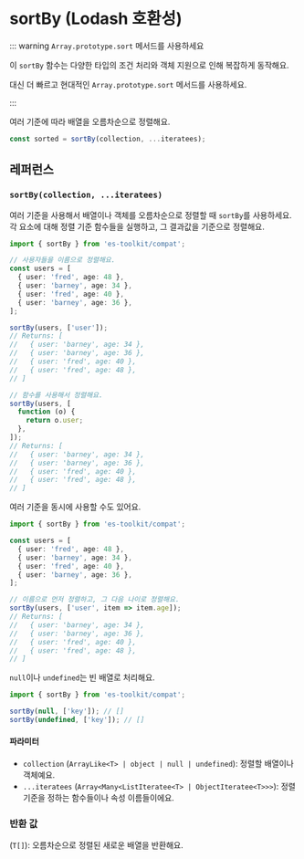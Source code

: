 # sortBy (Lodash 호환성)

::: warning `Array.prototype.sort` 메서드를 사용하세요

이 `sortBy` 함수는 다양한 타입의 조건 처리와 객체 지원으로 인해 복잡하게 동작해요.

대신 더 빠르고 현대적인 `Array.prototype.sort` 메서드를 사용하세요.

:::

여러 기준에 따라 배열을 오름차순으로 정렬해요.

```typescript
const sorted = sortBy(collection, ...iteratees);
```

## 레퍼런스

### `sortBy(collection, ...iteratees)`

여러 기준을 사용해서 배열이나 객체를 오름차순으로 정렬할 때 `sortBy`를 사용하세요. 각 요소에 대해 정렬 기준 함수들을 실행하고, 그 결과값을 기준으로 정렬해요.

```typescript
import { sortBy } from 'es-toolkit/compat';

// 사용자들을 이름으로 정렬해요.
const users = [
  { user: 'fred', age: 48 },
  { user: 'barney', age: 34 },
  { user: 'fred', age: 40 },
  { user: 'barney', age: 36 },
];

sortBy(users, ['user']);
// Returns: [
//   { user: 'barney', age: 34 },
//   { user: 'barney', age: 36 },
//   { user: 'fred', age: 40 },
//   { user: 'fred', age: 48 },
// ]

// 함수를 사용해서 정렬해요.
sortBy(users, [
  function (o) {
    return o.user;
  },
]);
// Returns: [
//   { user: 'barney', age: 34 },
//   { user: 'barney', age: 36 },
//   { user: 'fred', age: 40 },
//   { user: 'fred', age: 48 },
// ]
```

여러 기준을 동시에 사용할 수도 있어요.

```typescript
import { sortBy } from 'es-toolkit/compat';

const users = [
  { user: 'fred', age: 48 },
  { user: 'barney', age: 34 },
  { user: 'fred', age: 40 },
  { user: 'barney', age: 36 },
];

// 이름으로 먼저 정렬하고, 그 다음 나이로 정렬해요.
sortBy(users, ['user', item => item.age]);
// Returns: [
//   { user: 'barney', age: 34 },
//   { user: 'barney', age: 36 },
//   { user: 'fred', age: 40 },
//   { user: 'fred', age: 48 },
// ]
```

`null`이나 `undefined`는 빈 배열로 처리해요.

```typescript
import { sortBy } from 'es-toolkit/compat';

sortBy(null, ['key']); // []
sortBy(undefined, ['key']); // []
```

#### 파라미터

- `collection` (`ArrayLike<T> | object | null | undefined`): 정렬할 배열이나 객체예요.
- `...iteratees` (`Array<Many<ListIteratee<T> | ObjectIteratee<T>>>`): 정렬 기준을 정하는 함수들이나 속성 이름들이에요.

### 반환 값

(`T[]`): 오름차순으로 정렬된 새로운 배열을 반환해요.
